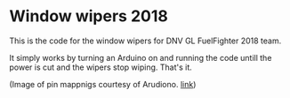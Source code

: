 # Window wipers 2018

This is the code for the window wipers for DNV GL FuelFighter 2018 team. 

It simply works by turning an Arduino on and running the code untill the power is cut and the wipers stop wiping. That's it. 


(Image of pin mappnigs courtesy of Arudiono. [link](https://www.arduino.cc/en/Hacking/PinMapping))